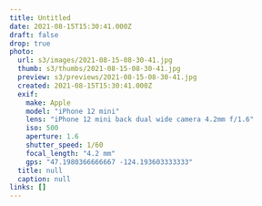 ```yaml
---
title: Untitled
date: 2021-08-15T15:30:41.000Z
draft: false
drop: true
photo:
  url: s3/images/2021-08-15-08-30-41.jpg
  thumb: s3/thumbs/2021-08-15-08-30-41.jpg
  preview: s3/previews/2021-08-15-08-30-41.jpg
  created: 2021-08-15T15:30:41.000Z
  exif:
    make: Apple
    model: "iPhone 12 mini"
    lens: "iPhone 12 mini back dual wide camera 4.2mm f/1.6"
    iso: 500
    aperture: 1.6
    shutter_speed: 1/60
    focal_length: "4.2 mm"
    gps: "47.1980366666667 -124.193603333333"
  title: null
  caption: null
links: []
---
```

